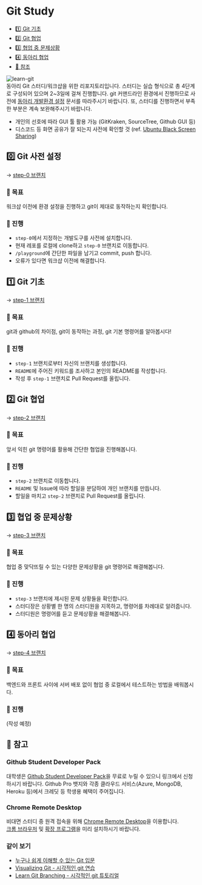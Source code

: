 # Git Study
- [1️⃣️ Git 기초](#1️⃣️-git-기초)
- [2️⃣️ Git 협업](#2️⃣️-git-협업)
- [3️⃣️ 협업 중 문제상황](#3️⃣️-협업-중-문제상황)
- [4️⃣️ 동아리 협업](#4️⃣️-동아리-협업)
- [🔗️ 참조](#️-참조)


![learn-git](https://i0.wp.com/blog.nextstacks.com/wp-content/uploads/2021/11/Reasons-to-Learn-Git-as-a-Developer-New.png?fit=1280%2C720&ssl=1)  
 동아리 Git 스터디/워크샵을 위한 리포지토리입니다. 스터디는 실습 형식으로 총 4단계로 구성되어 있으며 2~3일에 걸쳐 진행합니다. git 커맨드라인 환경에서 진행하므로 사전에 [동아리 개발환경 설정](https://github.com/ApptiveDev/.github/blob/main/docs/Dev%20Environment%20Setup.md) 문서를 따라주시기 바랍니다. 또, 스터디를 진행하면서 부족한 부분은 계속 보완해주시기 바랍니다.
- 개인의 선호에 따라 GUI 툴 활용 가능 (GitKraken, SourceTree, Github GUI 등)
- 디스코드 등 화면 공유가 잘 되는지 사전에 확인할 것 (ref. [Ubuntu Black Screen Sharing](https://askubuntu.com/questions/1407494/screen-share-not-working-in-ubuntu-22-04-in-all-platforms-zoom-teams-google-m))

## 0️⃣ Git 사전 설정
-> [step-0 브랜치](https://github.com/ApptiveDev/workshop-git/tree/step-0)
### 🎯️ 목표
워크샵 이전에 환경 설정을 진행하고 git이 제대로 동작하는지 확인합니다.
### 📜️ 진행
- `step-0`에서 지정하는 개발도구를 사전에 설치합니다.
- 현재 레포를 로컬에 clone하고 `step-0` 브랜치로 이동합니다.
- `/playground`에 간단한 파일을 남기고 commit, push 합니다.
- 오류가 있다면 워크샵 이전에 해결합니다.

## 1️⃣️ Git 기초
-> [step-1 브랜치](https://github.com/ApptiveDev/workshop-git/tree/step-1)
### 🎯️ 목표
git과 github의 차이점, git이 동작하는 과정, git 기본 명령어를 알아봅시다!
### 📜️ 진행
- `step-1` 브랜치로부터 자신의 브랜치를 생성합니다.
- `README`에 주어진 키워드를 조사하고 본인의 README를 작성합니다.
- 작성 후 `step-1` 브랜치로 Pull Request를 올립니다.

## 2️⃣️ Git 협업
-> [step-2 브랜치](https://github.com/ApptiveDev/workshop-git/tree/step-2)
### 🎯️ 목표
앞서 익힌 git 명령어를 활용해 간단한 협업을 진행해봅니다.

### 📜️ 진행
- `step-2` 브랜치로 이동합니다.
- `README` 및 Issue에 따라 할일을 분담하여 개인 브랜치를 만듭니다.
- 할일을 마치고 `step-2` 브랜치로 Pull Request를 올립니다.

## 3️⃣️ 협업 중 문제상황
-> [step-3 브랜치](https://github.com/ApptiveDev/workshop-git/tree/step-3)
### 🎯️ 목표
협업 중 맞닥뜨릴 수 있는 다양한 문제상황을 git 명령어로 해결해봅니다.
### 📜️ 진행
- `step-3` 브랜치에 제시된 문제 상황들을 확인합니다.
- 스터디장은 상황별 한 명의 스터디원을 지목하고, 명령어를 차례대로 알려줍니다.
- 스터디원은 명령어를 듣고 문제상황을 해결해봅니다.

## 4️⃣️ 동아리 협업
-> [step-4 브랜치](https://github.com/ApptiveDev/study-git/tree/step-4)
### 🎯️ 목표
백엔드와 프론트 사이에 서버 배포 없이 협업 중 로컬에서 테스트하는 방법을 배워봅시다.

### 📜️ 진행
(작성 예정)
  
## 🔗️ 참고
### Github Student Developer Pack
대학생은 [Github Student Developer Pack](https://education.github.com/pack/offers)을 무료로 누릴 수 있으니 링크에서 신청하시기 바랍니다. Github Pro 뱃지와 각종 클라우드 서비스(Azure, MongoDB, Heroku 등)에서 크레딧 등 학생용 혜택이 주어집니다.

### Chrome Remote Desktop
 비대면 스터디 중 원격 접속을 위해 [Chrome Remote Desktop](https://remotedesktop.google.com/support)을 이용합니다.  
 [크롬 브라우저](https://www.google.co.kr/intl/ko/chrome/) 및 [확장 프로그램](https://chrome.google.com/webstore/detail/chrome-remote-desktop/inomeogfingihgjfjlpeplalcfajhgai)을 미리 설치하시기 바랍니다.
### 같이 보기
- [누구나 쉽게 이해할 수 있는 Git 입문](https://backlog.com/git-tutorial/kr/)
- [Visualizing Git - 시각적인 git 연습](https://git-school.github.io/visualizing-git/)
- [Learn Git Branching - 시각적인 git 튜토리얼](https://learngitbranching.js.org/?locale=ko)
